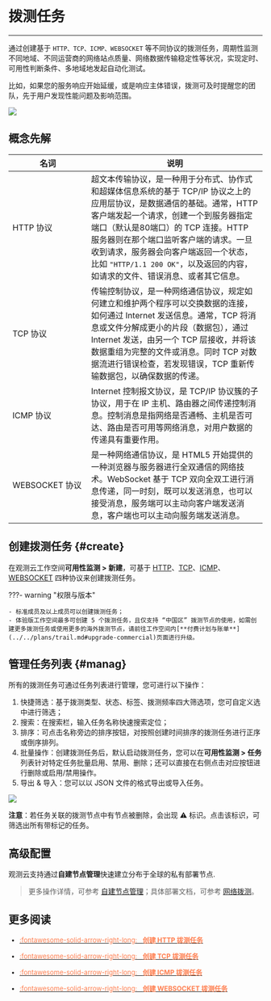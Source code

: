 # 拨测任务
---

通过创建基于 `HTTP、TCP、ICMP、WEBSOCKET` 等不同协议的拨测任务，周期性监测不同地域、不同运营商的网络站点质量、网络数据传输稳定性等状况，实现定时、可用性判断条件、多地域地发起自动化测试。

比如，如果您的服务响应开始延缓，或是响应主体错误，拨测可及时提醒您的团队，先于用户发现性能问题及影响范围。

![](../img/search.png)

## 概念先解

| <div style="width: 140px">名词</div>           | 说明            |
| -----------    | ------------------     |
| HTTP 协议      | 超文本传输协议，是一种用于分布式、协作式和超媒体信息系统的基于 TCP/IP 协议之上的应用层协议，是数据通信的基础。通常，HTTP 客户端发起一个请求，创建一个到服务器指定端口（默认是80端口）的 TCP 连接。HTTP 服务器则在那个端口监听客户端的请求。一旦收到请求，服务器会向客户端返回一个状态，比如 `"HTTP/1.1 200 OK"`，以及返回的内容，如请求的文件、错误消息、或者其它信息。 |
| TCP 协议       | 传输控制协议，是一种网络通信协议，规定如何建立和维护两个程序可以交换数据的连接，如何通过 Internet 发送信息。通常，TCP 将消息或文件分解成更小的片段（数据包），通过 Internet 发送，由另一个 TCP 层接收，并将该数据重组为完整的文件或消息。同时 TCP 对数据流进行错误检查，若发现错误，TCP 重新传输数据包，以确保数据的传递。  |
| ICMP 协议      | Internet 控制报文协议，是 TCP/IP 协议簇的子协议，用于在 IP 主机、路由器之间传递控制消息。控制消息是指网络是否通畅、主机是否可达、路由是否可用等网络消息，对用户数据的传递具有重要作用。          |
| WEBSOCKET 协议 | 是一种网络通信协议，是 HTML5 开始提供的一种浏览器与服务器进行全双通信的网络技术。WebSocket 基于 TCP 双向全双工进行消息传递，同一时刻，既可以发送消息，也可以接受消息，服务端可以主动向客户端发送消息，客户端也可以主动向服务端发送消息。         |


## 创建拨测任务 {#create}

在观测云工作空间**可用性监测 > 新建**，可基于 [HTTP](./http.md)、[TCP](./tcp.md)、[ICMP](./icmp.md)、[WEBSOCKET](./websocket.md) 四种协议来创建拨测任务。


???- warning "权限与版本"

    - 标准成员及以上成员可以创建拨测任务；
    - 体验版工作空间最多可创建 5 个拨测任务，且仅支持 “中国区” 拨测节点的使用，如需创建更多拨测任务或使用更多的海外拨测节点，请前往工作空间内[**付费计划与账单**](../../plans/trail.md#upgrade-commercial)页面进行升级。


## 管理任务列表 {#manag}

所有的拨测任务可通过任务列表进行管理，您可进行以下操作：

1. 快捷筛选：基于拨测类型、状态、标签、拨测频率四大筛选项，您可自定义选中进行筛选；
2. 搜索：在搜索栏，输入任务名称快速搜索定位；
3. 排序：可点击名称旁边的排序按钮，对按照创建时间排序的拨测任务进行正序或倒序排列。
4. 批量操作：创建拨测任务后，默认启动拨测任务，您可以在**可用性监测 > 任务**列表针对特定任务批量启用、禁用、删除；还可以直接在右侧点击对应按钮进行删除或启用/禁用操作。
5. 导出 & 导入：您可以以 JSON 文件的格式导出或导入任务。


![](../img/8.use_4.png)

**注意**：若任务关联的拨测节点中有节点被删除，会出现 :warning: 标识。点击该标识，可筛选出所有带标记的任务。



## 高级配置

观测云支持通过**自建节点管理**快速建立分布于全球的私有部署节点.

> 更多操作详情，可参考 [自建节点管理](../self-node.md)；具体部署文档，可参考 [网络拨测](../../integrations/dialtesting.md)。

## 更多阅读

<font size=2>

<div class="grid cards" markdown>

- [<font color="coral"> :fontawesome-solid-arrow-right-long: &nbsp; **创建 HTTP 拨测任务**</font>](./http.md)

</div>

<div class="grid cards" markdown>

- [<font color="coral"> :fontawesome-solid-arrow-right-long: &nbsp; **创建 TCP 拨测任务**</font>](./tcp.md)

</div>


<div class="grid cards" markdown>

- [<font color="coral"> :fontawesome-solid-arrow-right-long: &nbsp; **创建 ICMP 拨测任务**</font>](./icmp.md)

</div>


<div class="grid cards" markdown>

- [<font color="coral"> :fontawesome-solid-arrow-right-long: &nbsp; **创建 WEBSOCKET 拨测任务**</font>](./websocket.md)

</div>

</font>